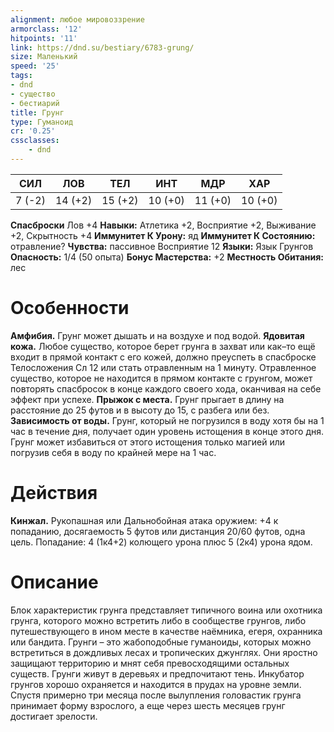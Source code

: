 ```yaml
---
alignment: любое мировоззрение
armorclass: '12'
hitpoints: '11'
link: https://dnd.su/bestiary/6783-grung/
size: Маленький
speed: '25'
tags:
- dnd
- существо
- бестиарий
title: Грунг
type: Гуманоид
cr: '0.25'
cssclasses:
    - dnd
---
```



| СИЛ | ЛОВ | ТЕЛ | ИНТ | МДР | ХАР |
|---|---|---|---|---|---|
| 7 (-2) | 14 (+2) | 15 (+2) | 10 (+0) | 11 (+0) | 10 (+0) |
**Спасброски** Лов +4
**Навыки:** Атлетика +2, Восприятие +2, Выживание +2, Скрытность +4
**Иммунитет К Урону:** яд
**Иммунитет К Состоянию:** отравление?
**Чувства:** пассивное Восприятие 12
**Языки:** Язык Грунгов
**Опасность:** 1/4 (50 опыта)
**Бонус Мастерства:** +2
**Местность Обитания:** лес


# Особенности
**Амфибия.** Грунг может дышать и на воздухе и под водой.
**Ядовитая кожа.** Любое существо, которое берет грунга в захват или как–то ещё входит в прямой контакт с его кожей, должно преуспеть в спасброске Телосложения Сл 12 или стать отравленным на 1 минуту. Отравленное существо, которое не находится в прямом контакте с грунгом, может повторять спасбросок в конце каждого своего хода, оканчивая на себе эффект при успехе.
**Прыжок с места.** Грунг прыгает в длину на расстояние до 25 футов и в высоту до 15, с разбега или без.
**Зависимость от воды.** Грунг, который не погрузился в воду хотя бы на 1 час в течение дня, получает один уровень истощения в конце этого дня. Грунг может избавиться от этого истощения только магией или погрузив себя в воду по крайней мере на 1 час.


# Действия
**Кинжал.** Рукопашная или Дальнобойная атака оружием: +4 к попаданию, досягаемость 5 футов или дистанция 20/60 футов, одна цель. Попадание: 4 (1к4+2) колющего урона плюс 5 (2к4) урона ядом.


# Описание
Блок характеристик грунга представляет типичного воина или охотника грунга, которого можно встретить либо в сообществе грунгов, либо путешествующего в ином месте в качестве наёмника, егеря, охранника или бандита. Грунги – это жабоподобные гуманоиды, которых можно встретиться в дождливых лесах и тропических джунглях. Они яростно защищают территорию и мнят себя превосходящими остальных существ. Грунги живут в деревьях и предпочитают тень. Инкубатор грунгов хорошо охраняется и находится в прудах на уровне земли. Спустя примерно три месяца после вылупления головастик грунга принимает форму взрослого, а еще через шесть месяцев грунг достигает зрелости.